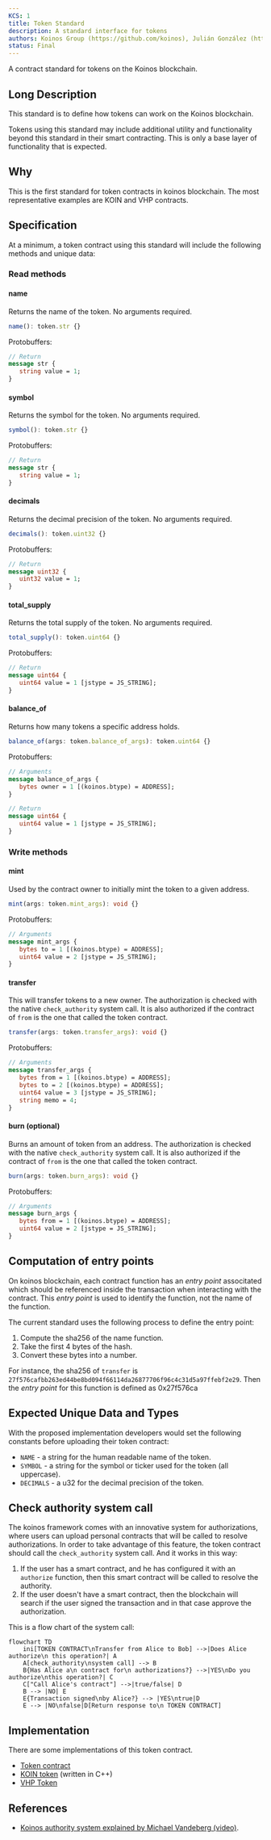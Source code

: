 ```yaml
---
KCS: 1
title: Token Standard
description: A standard interface for tokens
authors: Koinos Group (https://github.com/koinos), Julián González (https://github.com/joticajulian)
status: Final
---
```


A contract standard for tokens on the Koinos blockchain.

## Long Description

This standard is to define how tokens can work on the Koinos blockchain.

Tokens using this standard may include additional utility and functionality beyond this standard in their smart contracting. This is only a base layer of functionality that is expected.

## Why

This is the first standard for token contracts in koinos blockchain. The most representative examples are KOIN and VHP contracts.

## Specification

At a minimum, a token contract using this standard will include the following methods and unique data:

### Read methods

#### name

Returns the name of the token. No arguments required.

```ts
name(): token.str {}
```

Protobuffers:

```proto
// Return
message str {
   string value = 1;
}
```

#### symbol

Returns the symbol for the token. No arguments required.

```ts
symbol(): token.str {}
```

Protobuffers:

```proto
// Return
message str {
   string value = 1;
}
```

#### decimals

Returns the decimal precision of the token. No arguments required.

```ts
decimals(): token.uint32 {}
```

Protobuffers:

```proto
// Return
message uint32 {
   uint32 value = 1;
}
```

#### total_supply

Returns the total supply of the token. No arguments required.

```ts
total_supply(): token.uint64 {}
```

Protobuffers:

```proto
// Return
message uint64 {
   uint64 value = 1 [jstype = JS_STRING];
}
```

#### balance_of

Returns how many tokens a specific address holds.

```ts
balance_of(args: token.balance_of_args): token.uint64 {}
```

Protobuffers:

```proto
// Arguments
message balance_of_args {
   bytes owner = 1 [(koinos.btype) = ADDRESS];
}

// Return
message uint64 {
   uint64 value = 1 [jstype = JS_STRING];
}
```

### Write methods

#### mint

Used by the contract owner to initially mint the token to a given address.

```ts
mint(args: token.mint_args): void {}
```

Protobuffers:

```proto
// Arguments
message mint_args {
   bytes to = 1 [(koinos.btype) = ADDRESS];
   uint64 value = 2 [jstype = JS_STRING];
}
```

#### transfer

This will transfer tokens to a new owner. The authorization is checked with the native `check_authority` system call. It is also authorized if the contract of `from` is the one that called the token contract.

```ts
transfer(args: token.transfer_args): void {}
```

Protobuffers:

```proto
// Arguments
message transfer_args {
   bytes from = 1 [(koinos.btype) = ADDRESS];
   bytes to = 2 [(koinos.btype) = ADDRESS];
   uint64 value = 3 [jstype = JS_STRING];
   string memo = 4;
}
```

#### burn (optional)

Burns an amount of token from an address. The authorization is checked with the native `check_authority` system call. It is also authorized if the contract of `from` is the one that called the token contract.

```ts
burn(args: token.burn_args): void {}
```

Protobuffers:

```proto
// Arguments
message burn_args {
   bytes from = 1 [(koinos.btype) = ADDRESS];
   uint64 value = 2 [jstype = JS_STRING];
}
```

## Computation of entry points

On koinos blockchain, each contract function has an _entry point_ associtated which should be referenced inside the transaction when interacting with the contract. This _entry point_ is used to identify the function, not the name of the function.

The current standard uses the following process to define the entry point:

1. Compute the sha256 of the name function.
2. Take the first 4 bytes of the hash.
3. Convert these bytes into a number.

For instance, the sha256 of `transfer` is `27f576cafbb263ed44be8bd094f66114da26877706f96c4c31d5a97ffebf2e29`. Then the _entry point_ for this function is defined as 0x27f576ca

## Expected Unique Data and Types

With the proposed implementation developers would set the following constants before uploading their token contract:

- `NAME` - a string for the human readable name of the token.
- `SYMBOL` - a string for the symbol or ticker used for the token (all uppercase).
- `DECIMALS` - a u32 for the decimal precision of the token.

## Check authority system call

The koinos framework comes with an innovative system for authorizations, where users can upload personal contracts that will be called to resolve authorizations. In order to take advantage of this feature, the token contract should call the `check_authority` system call. And it works in this way:

1. If the user has a smart contract, and he has configured it with an `authorize` function, then this smart contract will be called to resolve the authority.
2. If the user doesn't have a smart contract, then the blockchain will search if the user signed the transaction and in that case approve the authorization.

This is a flow chart of the system call:

```mermaid
flowchart TD
    ini[TOKEN CONTRACT\nTransfer from Alice to Bob] -->|Does Alice authorize\n this operation?| A
    A[check_authority\nsystem call] --> B
    B{Has Alice a\n contract for\n authorizations?} -->|YES\nDo you authorize\nthis operation?| C
    C["Call Alice's contract"] -->|true/false| D
    B --> |NO| E
    E{Transaction signed\nby Alice?} --> |YES\ntrue|D
    E --> |NO\nfalse|D[Return response to\n TOKEN CONTRACT]
```

## Implementation

There are some implementations of this token contract.

- [Token contract](https://github.com/roaminro/koinos-sdk-as-examples/blob/4e68844d41a53bcf1f5a43056d9a638b544d816c/token/assembly/Token.ts)
- [KOIN token](https://github.com/koinos/koinos-contracts-cpp/blob/80f55538a5fbf6526e2e1df93d9bf4981eb6c2e7/contracts/koin/koin.cpp) (written in C++)
- [VHP Token](https://github.com/koinos/koinos-contracts-as/blob/213277bc9c54dd049d7797a657dac890e8207560/contracts/vhp/assembly/Vhp.ts)

## References

- [Koinos authority system explained by Michael Vandeberg (video)](https://www.youtube.com/watch?v=lDsAQ7y9XTw).
